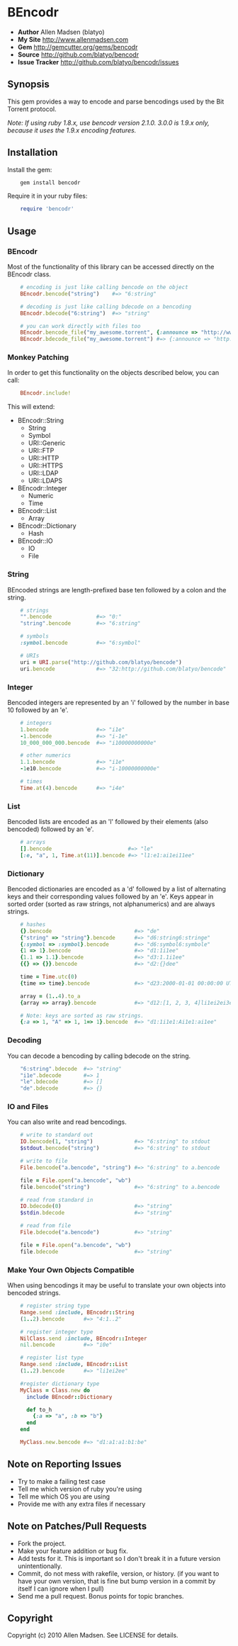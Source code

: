# BEncodr
* **Author** Allen Madsen (blatyo)
* **My Site** http://www.allenmadsen.com
* **Gem** http://gemcutter.org/gems/bencodr
* **Source** http://github.com/blatyo/bencodr
* **Issue Tracker** http://github.com/blatyo/bencodr/issues

## Synopsis
This gem provides a way to encode and parse bencodings used by the Bit Torrent protocol.

_Note: If using ruby 1.8.x, use bencodr version 2.1.0. 3.0.0 is 1.9.x only, because it uses the 1.9.x encoding features._

## Installation

Install the gem:

``` bash
    gem install bencodr
```

Require it in your ruby files:

``` ruby
    require 'bencodr'
```

## Usage
### BEncodr
Most of the functionality of this library can be accessed directly on the BEncodr class.

``` ruby
    # encoding is just like calling bencode on the object
    BEncodr.bencode("string")    #=> "6:string"

    # decoding is just like calling bdecode on a bencoding
    BEncodr.bdecode("6:string")  #=> "string"

    # you can work directly with files too
    BEncodr.bencode_file("my_awesome.torrent", {:announce => "http://www.sometracker.com/announce:80"})
    BEncodr.bdecode_file("my_awesome.torrent") #=> {:announce => "http://www.sometracker.com/announce:80"}
```

### Monkey Patching
In order to get this functionality on the objects described below, you can call:

``` ruby
    BEncodr.include!
```

This will extend:

* BEncodr::String
    * String
    * Symbol
    * URI::Generic
    * URI::FTP
    * URI::HTTP
    * URI::HTTPS
    * URI::LDAP
    * URI::LDAPS
* BEncodr::Integer
    * Numeric
    * Time
* BEncodr::List
    * Array
* BEncodr::Dictionary
    * Hash
* BEncodr::IO
    * IO
    * File

### String
BEncoded strings are length-prefixed base ten followed by a colon and the string.

``` ruby
    # strings
    "".bencode              #=> "0:"
    "string".bencode        #=> "6:string"

    # symbols
    :symbol.bencode         #=> "6:symbol"

    # URIs
    uri = URI.parse("http://github.com/blatyo/bencode")
    uri.bencode             #=> "32:http://github.com/blatyo/bencode"
```

### Integer
Bencoded integers are represented by an 'i' followed by the number in base 10 followed by an 'e'.

``` ruby
    # integers
    1.bencode               #=> "i1e"
    -1.bencode              #=> "i-1e"
    10_000_000_000.bencode  #=> "i10000000000e"

    # other numerics
    1.1.bencode             #=> "i1e"
    -1e10.bencode           #=> "i-10000000000e"

    # times
    Time.at(4).bencode      #=> "i4e"
```

### List
Bencoded lists are encoded as an 'l' followed by their elements (also bencoded) followed by an 'e'.

``` ruby
    # arrays
    [].bencode                        #=> "le"
    [:e, "a", 1, Time.at(11)].bencode #=> "l1:e1:ai1ei11ee"
```

### Dictionary
Bencoded dictionaries are encoded as a 'd' followed by a list of alternating keys and their corresponding values
followed by an 'e'. Keys appear in sorted order (sorted as raw strings, not alphanumerics) and are always strings.

``` ruby
    # hashes
    {}.bencode                          #=> "de"
    {"string" => "string"}.bencode      #=> "d6:string6:stringe"
    {:symbol => :symbol}.bencode        #=> "d6:symbol6:symbole"
    {1 => 1}.bencode                    #=> "d1:1i1ee"
    {1.1 => 1.1}.bencode                #=> "d3:1.1i1ee"
    {{} => {}}.bencode                  #=> "d2:{}dee"

    time = Time.utc(0)
    {time => time}.bencode              #=> "d23:2000-01-01 00:00:00 UTCi946684800ee"

    array = (1..4).to_a
    {array => array}.bencode            #=> "d12:[1, 2, 3, 4]li1ei2ei3ei4eee"

    # Note: keys are sorted as raw strings.
    {:a => 1, "A" => 1, 1=> 1}.bencode  #=> "d1:1i1e1:Ai1e1:ai1ee"
```

### Decoding
You can decode a bencoding by calling bdecode on the string.

``` ruby
    "6:string".bdecode  #=> "string"
    "i1e".bdecode       #=> 1
    "le".bdecode        #=> []
    "de".bdecode        #=> {}
```

### IO and Files
You can also write and read bencodings.

``` ruby
    # write to standard out
    IO.bencode(1, "string")             #=> "6:string" to stdout
    $stdout.bencode("string")           #=> "6:string" to stdout

    # write to file
    File.bencode("a.bencode", "string") #=> "6:string" to a.bencode

    file = File.open("a.bencode", "wb")
    file.bencode("string")              #=> "6:string" to a.bencode

    # read from standard in
    IO.bdecode(0)                       #=> "string"
    $stdin.bdecode                      #=> "string"

    # read from file
    File.bdecode("a.bencode")           #=> "string"

    file = File.open("a.bencode", "wb")
    file.bdecode                        #=> "string"
```

### Make Your Own Objects Compatible
When using bencodings it may be useful to translate your own objects into bencoded strings.

``` ruby
    # register string type
    Range.send :include, BEncodr::String
    (1..2).bencode      #=> "4:1..2"

    # register integer type
    NilClass.send :include, BEncodr::Integer
    nil.bencode         #=> "i0e"

    # register list type
    Range.send :include, BEncodr::List
    (1..2).bencode      #=> "li1ei2ee"

    #register dictionary type
    MyClass = Class.new do
      include BEncodr::Dictionary

      def to_h
        {:a => "a", :b => "b"}
      end
    end

    MyClass.new.bencode #=> "d1:a1:a1:b1:be"
```

## Note on Reporting Issues

* Try to make a failing test case
* Tell me which version of ruby you're using
* Tell me which OS you are using
* Provide me with any extra files if necessary

## Note on Patches/Pull Requests

* Fork the project.
* Make your feature addition or bug fix.
* Add tests for it. This is important so I don't break it in a
  future version unintentionally.
* Commit, do not mess with rakefile, version, or history.
  (if you want to have your own version, that is fine but bump version in a commit by itself I can ignore when I pull)
* Send me a pull request. Bonus points for topic branches.

## Copyright

Copyright (c) 2010 Allen Madsen. See LICENSE for details.
